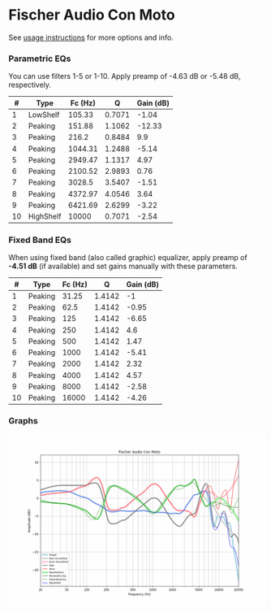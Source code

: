 # Fischer Audio Con Moto
See [usage instructions](https://github.com/jaakkopasanen/AutoEq#usage) for more options and info.

### Parametric EQs
You can use filters 1-5 or 1-10. Apply preamp of -4.63 dB or -5.48 dB, respectively.

|   # | Type      |   Fc (Hz) |      Q |   Gain (dB) |
|-----|-----------|-----------|--------|-------------|
|   1 | LowShelf  |    105.33 | 0.7071 |       -1.04 |
|   2 | Peaking   |    151.88 | 1.1062 |      -12.33 |
|   3 | Peaking   |    216.2  | 0.8484 |        9.9  |
|   4 | Peaking   |   1044.31 | 1.2488 |       -5.14 |
|   5 | Peaking   |   2949.47 | 1.1317 |        4.97 |
|   6 | Peaking   |   2100.52 | 2.9893 |        0.76 |
|   7 | Peaking   |   3028.5  | 3.5407 |       -1.51 |
|   8 | Peaking   |   4372.97 | 4.0546 |        3.64 |
|   9 | Peaking   |   6421.69 | 2.6299 |       -3.22 |
|  10 | HighShelf |  10000    | 0.7071 |       -2.54 |

### Fixed Band EQs
When using fixed band (also called graphic) equalizer, apply preamp of **-4.51 dB** (if available) and set gains manually with these parameters.

|   # | Type    |   Fc (Hz) |      Q |   Gain (dB) |
|-----|---------|-----------|--------|-------------|
|   1 | Peaking |     31.25 | 1.4142 |       -1    |
|   2 | Peaking |     62.5  | 1.4142 |       -0.95 |
|   3 | Peaking |    125    | 1.4142 |       -6.65 |
|   4 | Peaking |    250    | 1.4142 |        4.6  |
|   5 | Peaking |    500    | 1.4142 |        1.47 |
|   6 | Peaking |   1000    | 1.4142 |       -5.41 |
|   7 | Peaking |   2000    | 1.4142 |        2.32 |
|   8 | Peaking |   4000    | 1.4142 |        4.57 |
|   9 | Peaking |   8000    | 1.4142 |       -2.58 |
|  10 | Peaking |  16000    | 1.4142 |       -4.26 |

### Graphs
![](./Fischer%20Audio%20Con%20Moto.png)
